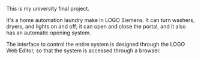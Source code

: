 This is my university final project.

It's a home automation laundry make in LOGO Siemens. It can turn washers, dryers, and lights on and off; it can open and close the portal, and it also has an automatic opening system.

The interface to control the entire system is designed through the LOGO Web Editor, so that the system is accessed through a browser.
